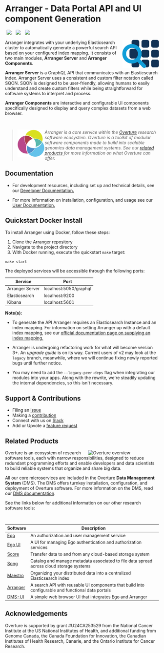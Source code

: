 # Arranger - Data Portal API and UI component Generation

[<img hspace="5" src="https://img.shields.io/badge/chat-on--slack-blue?style=for-the-badge">](http://slack.overture.bio)
[<img hspace="5" src="https://img.shields.io/badge/License-gpl--v3.0-blue?style=for-the-badge">](https://github.com/overture-stack/arranger/blob/develop/LICENSE)
[<img hspace="5" src="https://img.shields.io/badge/Code%20of%20Conduct-2.1-blue?style=for-the-badge">](code_of_conduct.md)

<div>
<img align="right" width="120vw" src="icon-arranger.png" alt="arranger-logo"/>
</div>

Arranger integrates with your underlying Elasticsearch cluster to automatically generate a powerful search API based on your configured index mapping. It consists of two main modules, **Arranger Server** and **Arranger Components**.

**Arranger Server** is a GraphQL API that communicates with an Elasticsearch index. Arranger Server uses a consistent and custom filter notation called SQON. SQON is designed to be user-friendly, allowing humans to easily understand and create custom filters while being straightforward for software systems to interpret and process.

**Arranger Components** are interactive and configurable UI components specifically designed to display and query complex datasets from a web browser. 

<!--Blockqoute-->

</br>

> 
> <div>
> <img align="left" src="ov-logo.png" height="90"/>
> </div>
> 
> *Arranger is a core service within the [Overture](https://www.overture.bio/) research software ecosystem. Overture is a toolkit of modular software components made to build into scalable genomics data management systems. See our [related products](#related-products) for more information on what Overture can offer.*
> 
> 

<!--Blockqoute-->

## Documentation

- For development resources, including set up and technical details, see our [Developer Documentation.](https://github.com/overture-stack/arranger/wiki)

- For more information on installation, configuration, and usage see our [User Documentation.](https://www.overture.bio/documentation/arranger/installation/installation/)

## Quickstart Docker Install

To install Arranger using Docker, follow these steps:

1. Clone the Arranger repository
2. Navigate to the project directory
3. With Docker running, execute the quickstart `make` target:

```shell
make start
```

The deployed services will be accessible through the following ports:

| Service | Port |
|--|--|
| Arranger Server | localhost:5050/graphql |
| Elasticsearch | localhost:9200 |
| Kibana |  localhost:5601 |

**Note(s):**

-  To generate the API Arranger requires an Elasticsearch Instance and an index mapping. For information on setting Arranger up with a default index mapping, see our [official documentation page on supplying an index mapping.](https://www.overture.bio/documentation/arranger/installation/configuration/es/)

- Arranger is undergoing refactoring work for what will become version 3+. An _upgrade guide_ is on its way. Current users of v2 may look at the `legacy` branch, meanwhile, where we will continue fixing newly reported bugs until further notice.

- You may need to add the `--legacy-peer-deps` flag when integrating our modules into your apps. Along with the rewrite, we're steadily updating the internal dependencies, so this isn't necessary.

## Support & Contributions

- Filing an [issue](https://github.com/overture-stack/arranger/issues)
- Making a [contribution](CONTRIBUTING.md)
- Connect with us on [Slack](https://join.slack.com/t/overture-bio/shared_invite/zt-21tdumtdh-9fP1TFeLepK4~Lc377rOYw)
- Add or Upvote a [feature request](https://github.com/overture-stack/arranger/issues?q=is%3Aopen+is%3Aissue+label%3Anew-feature+sort%3Areactions-%2B1-desc)

## Related Products 

<div>
  <img align="right" alt="Overture overview" src="https://www.overture.bio/static/124ca0fede460933c64fe4e50465b235/a6d66/system-diagram.png" width="45%" hspace="5">
</div>

Overture is an ecosystem of research software tools, each with narrow responsibilities, designed to reduce redundant programming efforts and enable developers and data scientists to build reliable systems that organize and share big data.

All our core microservices are included in the Overture **Data Management System** (DMS). The DMS offers turnkey installation, configuration, and deployment of Overture software. For more information on the DMS, read our [DMS documentation](https://www.overture.bio/documentation/dms/).

See the links below for additional information on our other research software tools:

</br>

|Software|Description|
|---|---|
|[Ego](https://www.overture.bio/products/ego/)|An authorization and user management service|
|[Ego UI](https://www.overture.bio/products/ego-ui/)|A UI for managing Ego authentication and authorization services|
|[Score](https://www.overture.bio/products/score/)| Transfer data to and from any cloud-based storage system|
|[Song](https://www.overture.bio/products/song/)|Catalog and manage metadata associated to file data spread across cloud storage systems|
|[Maestro](https://www.overture.bio/products/maestro/)|Organizing your distributed data into a centralized Elasticsearch index|
|[Arranger](https://www.overture.bio/products/arranger/)|A search API with reusable UI components that build into configurable and functional data portals|
|[DMS-UI](https://github.com/overture-stack/dms-ui)|A simple web browser UI that integrates Ego and Arranger|

## Acknowledgements

Overture is supported by grant #U24CA253529 from the National Cancer Institute at the US National Institutes of Health, and additional funding from Genome Canada, the Canada Foundation for Innovation, the Canadian Institutes of Health Research, Canarie, and the Ontario Institute for Cancer Research.
